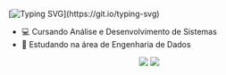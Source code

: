 [![Typing SVG](https://readme-typing-svg.herokuapp.com/?color=15232B&size=30&center=true&vCenter=true&width=1000&lines=👩‍💻+Olá,+sou+a+Camila,+seja+bem+vindo(a)+ao+meu+perfil!)](https://git.io/typing-svg)

- 💻 Cursando Análise e Desenvolvimento de Sistemas
- 📕 Estudando na área de Engenharia de Dados
 
<div  align="center"> 
  <a href="https://www.instagram.com/camiykr/" target="_blank"><img src="https://img.shields.io/badge/-Instagram-%23E4405F?style=for-the-badge&logo=instagram&logoColor=white" target="_blank"></a>
  <a href="https://www.linkedin.com/in/camila-yatabe-ab1506233/" target="_blank"><img src="https://img.shields.io/badge/-LinkedIn-%230077B5?style=for-the-badge&logo=linkedin&logoColor=white" target="_blank"></a> 
    </div>
